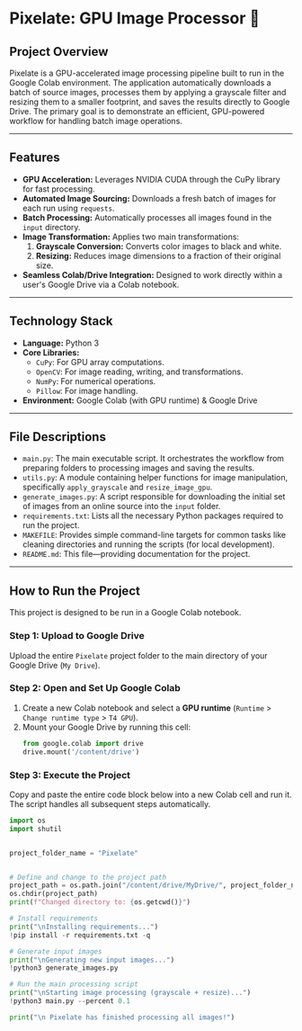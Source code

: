 # Pixelate: GPU Image Processor 🚀

## Project Overview

Pixelate is a GPU-accelerated image processing pipeline built to run in the Google Colab environment. The application automatically downloads a batch of source images, processes them by applying a grayscale filter and resizing them to a smaller footprint, and saves the results directly to Google Drive. The primary goal is to demonstrate an efficient, GPU-powered workflow for handling batch image operations.

---

## Features

* **GPU Acceleration:** Leverages NVIDIA CUDA through the CuPy library for fast processing.
* **Automated Image Sourcing:** Downloads a fresh batch of images for each run using `requests`.
* **Batch Processing:** Automatically processes all images found in the `input` directory.
* **Image Transformation:** Applies two main transformations:
    1.  **Grayscale Conversion:** Converts color images to black and white.
    2.  **Resizing:** Reduces image dimensions to a fraction of their original size.
* **Seamless Colab/Drive Integration:** Designed to work directly within a user's Google Drive via a Colab notebook.

---

## Technology Stack

* **Language:** Python 3
* **Core Libraries:**
    * `CuPy`: For GPU array computations.
    * `OpenCV`: For image reading, writing, and transformations.
    * `NumPy`: For numerical operations.
    * `Pillow`: For image handling.
* **Environment:** Google Colab (with GPU runtime) & Google Drive

---

## File Descriptions

* `main.py`: The main executable script. It orchestrates the workflow from preparing folders to processing images and saving the results.
* `utils.py`: A module containing helper functions for image manipulation, specifically `apply_grayscale` and `resize_image_gpu`.
* `generate_images.py`: A script responsible for downloading the initial set of images from an online source into the `input` folder.
* `requirements.txt`: Lists all the necessary Python packages required to run the project.
* `MAKEFILE`: Provides simple command-line targets for common tasks like cleaning directories and running the scripts (for local development).
* `README.md`: This file—providing documentation for the project.

---

## How to Run the Project

This project is designed to be run in a Google Colab notebook.

### Step 1: Upload to Google Drive

Upload the entire `Pixelate` project folder to the main directory of your Google Drive (`My Drive`).

### Step 2: Open and Set Up Google Colab

1.  Create a new Colab notebook and select a **GPU runtime** (`Runtime` > `Change runtime type` > `T4 GPU`).
2.  Mount your Google Drive by running this cell:
    ```python
    from google.colab import drive
    drive.mount('/content/drive')
    ```

### Step 3: Execute the Project

Copy and paste the entire code block below into a new Colab cell and run it. The script handles all subsequent steps automatically.

```python
import os
import shutil


project_folder_name = "Pixelate"


# Define and change to the project path
project_path = os.path.join("/content/drive/MyDrive/", project_folder_name)
os.chdir(project_path)
print(f"Changed directory to: {os.getcwd()}")

# Install requirements
print("\nInstalling requirements...")
!pip install -r requirements.txt -q

# Generate input images
print("\nGenerating new input images...")
!python3 generate_images.py

# Run the main processing script
print("\nStarting image processing (grayscale + resize)...")
!python3 main.py --percent 0.1

print("\n Pixelate has finished processing all images!")
